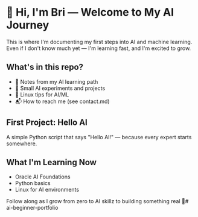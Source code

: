 # 👋 Hi, I'm Bri — Welcome to My AI Journey

This is where I'm documenting my first steps into AI and machine learning.  
Even if I don't know much yet — I'm learning fast, and I'm excited to grow.

## What's in this repo?
- 📝 Notes from my AI learning path
- 🧪 Small AI experiments and projects
- 🐧 Linux tips for AI/ML
- 📬 How to reach me (see contact.md)

## First Project: Hello AI
A simple Python script that says "Hello AI!" — because every expert starts somewhere.

## What I'm Learning Now
- Oracle AI Foundations
- Python basics
- Linux for AI environments

Follow along as I grow from zero to AI skillz to building something real 🧬# ai-beginner-portfolio
